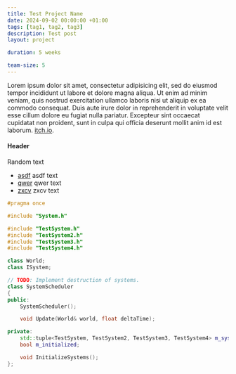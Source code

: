 ```yaml
---
title: Test Project Name
date: 2024-09-02 00:00:00 +01:00
tags: [tag1, tag2, tag3]
description: Test post
layout: project

duration: 5 weeks

team-size: 5
---
```


Lorem ipsum dolor sit amet, consectetur adipisicing elit, sed do eiusmod tempor incididunt ut labore et dolore magna aliqua. Ut enim ad minim veniam, quis nostrud exercitation ullamco laboris nisi ut aliquip ex ea commodo consequat. Duis aute irure dolor in reprehenderit in voluptate velit esse cillum dolore eu fugiat nulla pariatur. Excepteur sint occaecat cupidatat non proident, sunt in culpa qui officia deserunt mollit anim id est laborum. [itch.io](https://futuregames.itch.io/lizardescape).


#### Header

Random text

- [asdf](https://www.asdf.com) asdf text
- [qwer](https://www.qwer.com) qwer text
- [zxcv](https://www.zxcv.com) zxcv text

```c++
#pragma once

#include "System.h"

#include "TestSystem.h"
#include "TestSystem2.h"
#include "TestSystem3.h"
#include "TestSystem4.h"

class World;
class ISystem;

// TODO: Implement destruction of systems.
class SystemScheduler
{
public:
    SystemScheduler();

    void Update(World& world, float deltaTime);

private:
    std::tuple<TestSystem, TestSystem2, TestSystem3, TestSystem4> m_systems;
    bool m_initialized;

    void InitializeSystems();
};
```